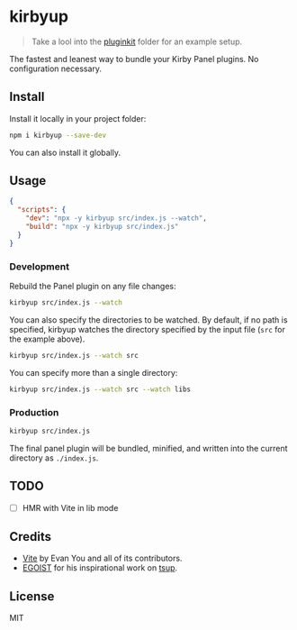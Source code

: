 # kirbyup

> Take a lool into the [pluginkit](./pluginkit) folder for an example setup.

The fastest and leanest way to bundle your Kirby Panel plugins. No configuration necessary.

## Install

Install it locally in your project folder:

```bash
npm i kirbyup --save-dev
```

You can also install it globally.

## Usage

```json
{
  "scripts": {
    "dev": "npx -y kirbyup src/index.js --watch",
    "build": "npx -y kirbyup src/index.js"
  }
}
```

### Development

Rebuild the Panel plugin on any file changes:

```bash
kirbyup src/index.js --watch
```

You can also specify the directories to be watched. By default, if no path is specified, kirbyup watches the directory specified by the input file (`src` for the example above).

```bash
kirbyup src/index.js --watch src
```

You can specify more than a single directory:

```bash
kirbyup src/index.js --watch src --watch libs
```

### Production

```bash
kirbyup src/index.js
```

The final panel plugin will be bundled, minified, and written into the current directory as `./index.js`.

## TODO

- [ ] HMR with Vite in lib mode

## Credits

- [Vite](https://vitejs.dev) by Evan You and all of its contributors.
- [EGOIST](https://github.com/egoist) for his inspirational work on [tsup](https://github.com/egoist/tsup).

## License

MIT
